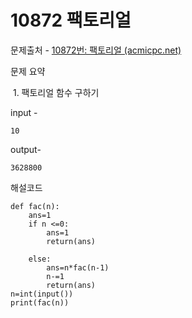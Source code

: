 # 10872 팩토리얼

문제출처 - [10872번: 팩토리얼 (acmicpc.net)](https://www.acmicpc.net/problem/10872)

문제 요약 

​	1. 팩토리얼 함수 구하기

input - 

```
10

```

output-

```
3628800
```

해설코드 

```
def fac(n):
    ans=1
    if n <=0:
        ans=1
        return(ans)

    else:
        ans=n*fac(n-1)
        n-=1
        return(ans)
n=int(input())
print(fac(n))
```

